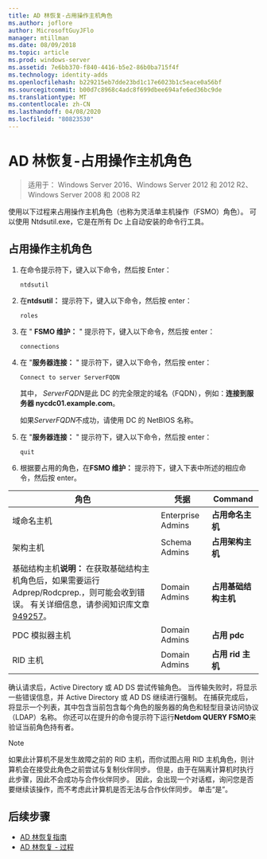```yaml
---
title: AD 林恢复-占用操作主机角色
ms.author: joflore
author: MicrosoftGuyJFlo
manager: mtillman
ms.date: 08/09/2018
ms.topic: article
ms.prod: windows-server
ms.assetid: 7e6bb370-f840-4416-b5e2-86b0ba715f4f
ms.technology: identity-adds
ms.openlocfilehash: b229215eb7dde23bd1c17e6023b1c5eace0a56bf
ms.sourcegitcommit: b00d7c8968c4adc8f699dbee694afe6ed36bc9de
ms.translationtype: MT
ms.contentlocale: zh-CN
ms.lasthandoff: 04/08/2020
ms.locfileid: "80823530"
---
```

# <a name="ad-forest-recovery---seizing-an-operations-master-role"></a>AD 林恢复-占用操作主机角色  

>适用于： Windows Server 2016、Windows Server 2012 和 2012 R2、Windows Server 2008 和 2008 R2

使用以下过程来占用操作主机角色（也称为灵活单主机操作（FSMO）角色）。 可以使用 Ntdsutil.exe，它是在所有 Dc 上自动安装的命令行工具。  
  
## <a name="to-seize-an-operations-master-role"></a>占用操作主机角色  
  
1. 在命令提示符下，键入以下命令，然后按 Enter：  

   ```  
   ntdsutil  
   ```  

2. 在**ntdsutil：** 提示符下，键入以下命令，然后按 enter：  

   ```  
   roles  
   ```  

3. 在 " **FSMO 维护：** " 提示符下，键入以下命令，然后按 enter：  

   ```  
   connections  
   ```  

4. 在 "**服务器连接：** " 提示符下，键入以下命令，然后按 enter：  

   ```  
   Connect to server ServerFQDN  
   ```  

   其中， *ServerFQDN*是此 DC 的完全限定的域名（FQDN），例如：**连接到服务器 nycdc01.example.com**。  

   如果*ServerFQDN*不成功，请使用 DC 的 NetBIOS 名称。  

5. 在 "**服务器连接：** " 提示符下，键入以下命令，然后按 enter：  

   ```  
   quit  
   ```  

6. 根据要占用的角色，在**FSMO 维护：** 提示符下，键入下表中所述的相应命令，然后按 enter。  
  
|角色|凭据|Command|  
|----------|-----------------|-------------|  
|域命名主机|Enterprise Admins|**占用命名主机**|  
|架构主机|Schema Admins|**占用架构主机**|  
|基础结构主机**说明：** 在获取基础结构主机角色后，如果需要运行 Adprep/Rodcprep.，则可能会收到错误。 有关详细信息，请参阅知识库文章[949257](https://support.microsoft.com/kb/949257)。|Domain Admins|**占用基础结构主机**|  
|PDC 模拟器主机|Domain Admins|**占用 pdc**|  
|RID 主机|Domain Admins|**占用 rid 主机**|  

确认请求后，Active Directory 或 AD DS 尝试传输角色。 当传输失败时，将显示一些错误信息，并 Active Directory 或 AD DS 继续进行强制。 在捕获完成后，将显示一个列表，其中包含当前包含每个角色的服务器的角色和轻型目录访问协议（LDAP）名称。 你还可以在提升的命令提示符下运行**Netdom QUERY FSMO**来验证当前角色持有者。  
  
> [!NOTE]
> 如果此计算机不是发生故障之前的 RID 主机，而你试图占用 RID 主机角色，则计算机会在接受此角色之前尝试与复制伙伴同步。 但是，由于在隔离计算机时执行此步骤，因此不会成功与合作伙伴同步。 因此，会出现一个对话框，询问您是否要继续该操作，而不考虑此计算机是否无法与合作伙伴同步。 单击“是”。  
  
## <a name="next-steps"></a>后续步骤

- [AD 林恢复指南](AD-Forest-Recovery-Guide.md)
- [AD 林恢复 - 过程](AD-Forest-Recovery-Procedures.md)
